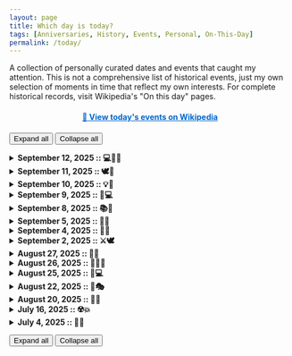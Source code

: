 ```yaml
---
layout: page
title: Which day is today?
tags: [Anniversaries, History, Events, Personal, On-This-Day]
permalink: /today/
---
```

<p>A collection of personally curated dates and events that caught my attention. This is not a comprehensive list of historical events, just my own selection of moments in time that reflect my own interests. For complete historical records, visit Wikipedia's "On this day" pages.</p>

<script>
function getTodayWikipediaLink() {
    const today = new Date();
    const monthNames = ["January", "February", "March", "April", "May", "June",
        "July", "August", "September", "October", "November", "December"];
    const month = monthNames[today.getMonth()];
    const day = today.getDate();
    return `https://en.wikipedia.org/wiki/${month}_${day}`;
}

document.addEventListener('DOMContentLoaded', function() {
    const link = document.getElementById('today-wikipedia-link');
    if (link) {
        link.href = getTodayWikipediaLink();
    }
});
</script>

<p style="text-align: center; margin: 20px 0;">
    <a id="today-wikipedia-link" href="#" target="_blank" style="font-weight: bold; color: #0066cc;">
        📅 View today's events on Wikipedia
    </a>
</p>

<button onclick="expandAllDetails(true)">Expand all</button>
<button onclick="expandAllDetails(false)">Collapse all</button>

<script>
function expandAllDetails(open) {
  document.querySelectorAll('details').forEach(d => d.open = open);
}
</script>
<details>
    <summary><strong>September 12, 2025 :: 💻🏴‍☠️</strong></summary>
    <p>
        Today marks 44 years since the founding of the <a href="https://en.wikipedia.org/wiki/Chaos_Computer_Club" target="_blank">Chaos Computer Club (CCC)</a> in Berlin, Germany in 1981. Europe's largest association of hackers, the CCC is "a galactic community of life forms, independent of age, sex, race or societal orientation, which strives across borders for freedom of information…".
    </p>
</details>

<details>
    <summary><strong>September 11, 2025 :: 🕊️🏢</strong></summary>
    <p>
        Today marks 24 years since the 9/11 terrorist attacks in the United States. A day to remember the nearly 3,000 people who lost their lives at the World Trade Center, Pentagon, and on Flight 93. A day of remembrance and reflection on how these events shaped the modern world.
    </p>
</details>


<details>
    <summary><strong>September 10, 2025 :: 💡🔄</strong></summary>
    <p>
        Today is National Swap Ideas Day, encouraging us to share creative or helpful ideas with others and trade them for their thoughts in return. This observance celebrates the magic that happens when communities of people join forces, bouncing sketches and eureka moments off each other to spark new innovations. Sometimes all it takes is pairing one suggestion with another to create something bigger and more tangible than either idea alone.
    </p>
</details>


<details>
    <summary><strong>September 9, 2025 :: 🐛💻</strong></summary>
    <p>
        Today is a special day for all software developers! In 1947, <a href="https://en.wikipedia.org/wiki/Grace_Hopper" target="_blank">Grace Hopper</a> documented the <a href="https://en.wikipedia.org/wiki/Bug_(engineering)#History" target="_blank">"first actual case of bug being found"</a> - a moth that was found stuck in a relay. While Grace Hopper didn't coin the term "bug" originally (e.g. it was already used in technical jargon by Thomas Edison and appeared in Isaac Asimov's story "Catch That Rabbit"), this incident made the term famous in computing. The incident was meticulously documented with the actual moth taped into the logbook.   </p>
</details>


<details>
    <summary><strong>September 8, 2025 :: 📚👑</strong></summary>
    <p>
        Today is <a href="https://en.wikipedia.org/wiki/International_Literacy_Day" target="_blank">International Literacy Day</a>, promoting the importance of literacy as a matter of dignity and human rights.
        <br><br>
        It's also the 3rd anniversary of <a href="https://en.wikipedia.org/wiki/Elizabeth_II" target="_blank">Queen Elizabeth II</a>'s passing.
    </p>
</details>

<details>
    <summary><strong>September 5, 2025 :: 🎤👑</strong></summary>
    <p>
        Today both <a href="https://en.wikipedia.org/wiki/Freddie_Mercury" target="_blank">Freddie Mercury</a> and <a href="https://en.wikipedia.org/wiki/Louis_XIV" target="_blank">Louis XIV</a> would have had their birthdays.

        Queen and King!
    </p>
</details>

<details>
    <summary><strong>September 4, 2025 :: 🌭🐊</strong></summary>
    <p>
        Today is <a href="https://en.wikipedia.org/wiki/Currywurst" target="_blank">Currywurst</a> Day! A celebration of Germany's beloved fast food invention.
        <br><br>
        It's also 19 years since <a href="https://en.wikipedia.org/wiki/Steve_Irwin" target="_blank">Steve Irwin</a>, the beloved "Crocodile Hunter," passed away.
    </p>
</details>


<details>
    <summary><strong>September 2, 2025 :: ⚔️🕊️</strong></summary>
    <p>
        Today is National Beheading Day, a day to remember those who lost their lives through beheading.
    </p>
</details>

<details>
    <summary><strong>August 27, 2025 :: 🎉✨</strong></summary>
    <p>
        Today is Just Because Day!
        <br><br>
        It invites you to do something just because, without any particular reason.
    </p>
</details>

<details>
    <summary><strong>August 26, 2025 :: 🚀🇩🇪</strong></summary>
    <p>
        Today marks 47 years since the Soyuz 31 mission launched into space, carrying <a href="https://en.wikipedia.org/wiki/Sigmund_J%C3%A4hn" target="_blank">Sigmund Jähn</a>, the first German in space.
    </p>
</details>

<details>
    <summary><strong>August 25, 2025 :: 🐧💻 </strong></summary>
    <p>
        Today marks 34 years since <a href="https://en.wikipedia.org/wiki/Linus_Torvalds" target="_blank">Linus Torvalds</a> first announced that he was working on an open source operating system.
    </p>
</details>

<details>
    <summary><strong>August 22, 2025 :: 🎸🎭</strong></summary>
    <p>
        Today <a href="https://en.wikipedia.org/wiki/John_Lee_Hooker" target="_blank">John Lee Hooker</a> would have turned 108 years old.
        <br><br>
        It is also the death anniversary of <a href="https://en.wikipedia.org/wiki/Loriot" target="_blank">Loriot (Vicco von Bülow)</a>.

    </p>
</details>

<details>
    <summary><strong>August 20, 2025 :: 👾🎤</strong></summary>
    <p>
        Today <a href="https://en.wikipedia.org/wiki/H._P._Lovecraft" target="_blank">H.P. Lovecraft</a> would have turned 135 years old, and <a href="https://en.wikipedia.org/wiki/Rio_Reiser" target="_blank">Rio Reiser</a>, lead singer of the german band <a href="https://en.wikipedia.org/wiki/Ton_Steine_Scherben" target="_blank">"Ton Steine Scherben"</a> died 29 years ago.
    </p>
</details>

<details>
    <summary><strong>July 16, 2025 :: ☢️💥</strong></summary>
    <p>
        Today marks exactly 80 years since the first atomic bomb was detonated.
        <br><br>
        <a href="https://en.wikipedia.org/wiki/Trinity_(nuclear_test)" target="_blank">Learn more about the Trinity Test</a>
    </p>
</details>

<details>
    <summary><strong>July 4, 2025 :: 🎨🌲</strong></summary>
    <p>
        "There are no mistakes, just happy accidents."
        <br><br>
        Today marks 30 years since <a href="https://en.wikipedia.org/wiki/Bob_Ross" target="_blank">Bob Ross</a> passed away. Countless nights as a teenager, I lay in front of the TV and let him accompany me to sleep. Rest in Power.
    </p>
</details>

<button onclick="expandAllDetails(true)">Expand all</button>
<button onclick="expandAllDetails(false)">Collapse all</button>
